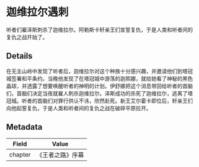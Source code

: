 # 迦维拉尔遇刺
听者们雇泽斯刺杀了迦维拉尔。阿勒斯卡轩亲王们宣誓复仇，于是人类和听者间的复仇之战开始了。

## Details
在无主山岭中发现了听者后，迦维拉尔对这个种族十分感兴趣，并邀请他们到塔冠城签署和平条约。当晚他发现了在塔冠城中游荡的迦熙娜，就给她看了神秘的黑色晶球，并透露了想要唤醒听者的神明的计划。伊舒娜把这个消息带回给听者的首脑们，首脑们决定当夜就雇人刺杀迦维拉尔。泽斯成功的杀死了迦维拉尔，逃离了塔冠城。听者的首脑们对罪行供认不讳，欣然赴死。新王艾尔霍卡即位后，轩亲王们向他起誓复仇，于是人类和听者间的复仇之战在破碎平原拉开。

## Metadata
| Field | Value |
| ----- | ----- |
| chapter | 《王者之路》序幕 |
